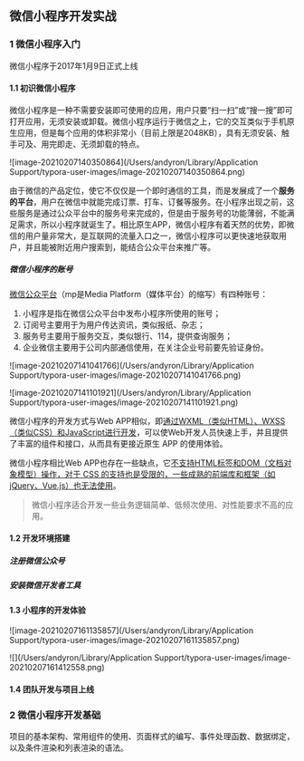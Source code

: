 微信小程序开发实战
------------



### 1 微信小程序入门

微信小程序于2017年1月9日正式上线

#### 1.1 初识微信小程序

微信小程序是一种不需要安装即可使用的应用，用户只要“扫一扫”或“搜一搜”即可打开应用，无须安装或卸载。微信小程序运行于微信之上，它的交互类似于手机原生应用，但是每个应用的体积非常小（目前上限是2048KB），具有无须安装、触手可及、用完即走、无须卸载的特点。

![image-20210207140350864](/Users/andyron/Library/Application Support/typora-user-images/image-20210207140350864.png)



由于微信的产品定位，使它不仅仅是一个即时通信的工具，而是发展成了一个**服务的平台**，用户在微信中就能完成订票、打车、订餐等服务。在小程序出现之前，这些服务是通过公众平台中的服务号来完成的，但是由于服务号的功能薄弱，不能满足需求，所以小程序就诞生了。相比原生APP，微信小程序有着天然的优势，即微信的用户量非常大，是互联网的流量入口之一，微信小程序可以更快速地获取用户，并且能被附近用户搜索到，能结合公众平台来推广等。

##### 微信小程序的账号

[微信公众平台](https://mp.weixin.qq.com)（mp是Media Platform（媒体平台）的缩写）有四种账号：

1. 小程序是指在微信公众平台中发布小程序所使用的账号；
2. 订阅号主要用于为用户传达资讯，类似报纸、杂志；
3. 服务号主要用于服务交互，类似银行、114，提供查询服务；
4. 企业微信主要用于公司内部通信使用，在关注企业号前要先验证身份。

![image-20210207141041766](/Users/andyron/Library/Application Support/typora-user-images/image-20210207141041766.png)



![image-20210207141101921](/Users/andyron/Library/Application Support/typora-user-images/image-20210207141101921.png)

微信小程序的开发方式与Web APP相似，即<u>通过WXML（类似HTML）、WXSS（类似CSS）和JavaScript进行开发</u>，可以使Web开发人员快速上手，并且提供了丰富的组件和接口，从而具有更接近原生 APP 的使用体验。

微信小程序相比Web APP也存在一些缺点，它<u>不支持HTML标签和DOM（文档对象模型）操作，对于 CSS 的支持也是受限的，一些成熟的前端库和框架（如jQuery、Vue.js）也无法使用</u>。

> 微信小程序适合开发一些业务逻辑简单、低频次使用、对性能要求不高的应用。

#### 1.2 开发环境搭建

##### 注册微信公众号



##### 安装微信开发者工具



#### 1.3 小程序的开发体验



![image-20210207161135857](/Users/andyron/Library/Application Support/typora-user-images/image-20210207161135857.png)





![](/Users/andyron/Library/Application Support/typora-user-images/image-20210207161412558.png)



#### 1.4 团队开发与项目上线



### 2 微信小程序开发基础

项目的基本架构、常用组件的使用、页面样式的编写、事件处理函数、数据绑定，以及条件渲染和列表渲染的语法。